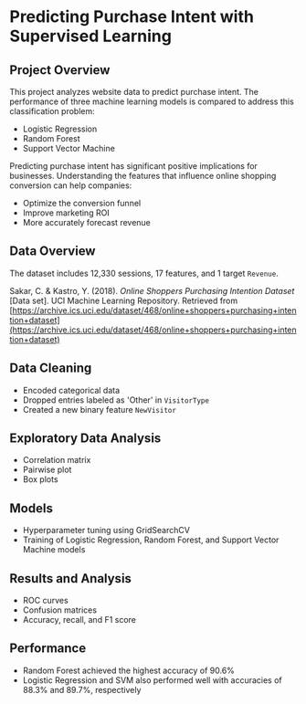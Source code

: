 # Predicting Purchase Intent with Supervised Learning

## Project Overview
This project analyzes website data to predict purchase intent. The performance of three machine learning models is compared to address this classification problem:
- Logistic Regression
- Random Forest
- Support Vector Machine

Predicting purchase intent has significant positive implications for businesses. Understanding the features that influence online shopping conversion can help companies:
- Optimize the conversion funnel
- Improve marketing ROI
- More accurately forecast revenue

## Data Overview
The dataset includes 12,330 sessions, 17 features, and 1 target `Revenue`.

Sakar, C. & Kastro, Y. (2018). *Online Shoppers Purchasing Intention Dataset* [Data set]. UCI Machine Learning Repository. Retrieved from [https://archive.ics.uci.edu/dataset/468/online+shoppers+purchasing+intention+dataset](https://archive.ics.uci.edu/dataset/468/online+shoppers+purchasing+intention+dataset)

## Data Cleaning
- Encoded categorical data
- Dropped entries labeled as 'Other' in `VisitorType`
- Created a new binary feature `NewVisitor`

## Exploratory Data Analysis
- Correlation matrix
- Pairwise plot
- Box plots

## Models
- Hyperparameter tuning using GridSearchCV
- Training of Logistic Regression, Random Forest, and Support Vector Machine models

## Results and Analysis
- ROC curves
- Confusion matrices
- Accuracy, recall, and F1 score

## Performance
- Random Forest achieved the highest accuracy of 90.6%
- Logistic Regression and SVM also performed well with accuracies of 88.3% and 89.7%, respectively
